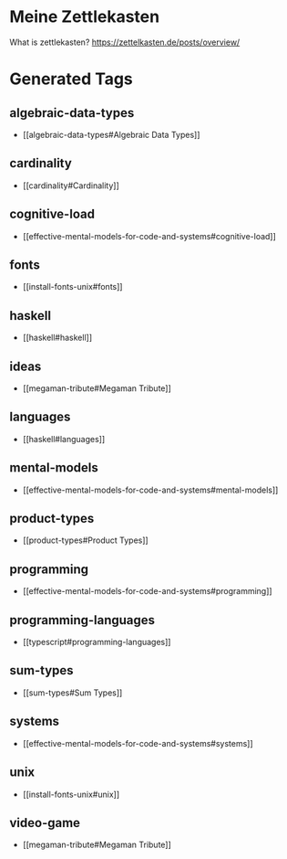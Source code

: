 # Meine Zettlekasten

What is zettlekasten?
https://zettelkasten.de/posts/overview/


# Generated Tags

## algebraic-data-types

  - [[algebraic-data-types#Algebraic Data Types]]

## cardinality

  - [[cardinality#Cardinality]]

## cognitive-load

  - [[effective-mental-models-for-code-and-systems#cognitive-load]]

## fonts

  - [[install-fonts-unix#fonts]]

## haskell

  - [[haskell#haskell]]

## ideas

  - [[megaman-tribute#Megaman Tribute]]

## languages

  - [[haskell#languages]]

## mental-models

  - [[effective-mental-models-for-code-and-systems#mental-models]]

## product-types

  - [[product-types#Product Types]]

## programming

  - [[effective-mental-models-for-code-and-systems#programming]]

## programming-languages

  - [[typescript#programming-languages]]

## sum-types

  - [[sum-types#Sum Types]]

## systems

  - [[effective-mental-models-for-code-and-systems#systems]]

## unix

  - [[install-fonts-unix#unix]]

## video-game

  - [[megaman-tribute#Megaman Tribute]]
